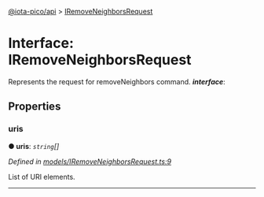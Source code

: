 [@iota-pico/api](../README.md) > [IRemoveNeighborsRequest](../interfaces/iremoveneighborsrequest.md)



# Interface: IRemoveNeighborsRequest


Represents the request for removeNeighbors command.
*__interface__*: 



## Properties
<a id="uris"></a>

###  uris

**●  uris**:  *`string`[]* 

*Defined in [models/IRemoveNeighborsRequest.ts:9](https://github.com/iotaeco/iota-pico-api/blob/5964d8f/src/models/IRemoveNeighborsRequest.ts#L9)*



List of URI elements.




___


